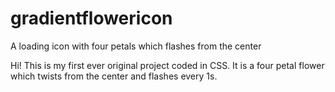 # gradientflowericon
A loading icon with four petals which flashes from the center

Hi!
This is my first ever original project coded in CSS. It is a four petal flower which twists from the center and flashes every 1s.
